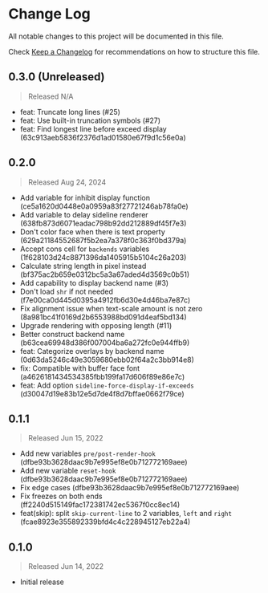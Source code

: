 # Change Log

All notable changes to this project will be documented in this file.

Check [Keep a Changelog](http://keepachangelog.com/) for recommendations on how to structure this file.


## 0.3.0 (Unreleased)
> Released N/A

* feat: Truncate long lines (#25)
* feat: Use built-in truncation symbols (#27)
* feat: Find longest line before exceed display (63c913aeb5836f2376d1ad01580e67f9d1c56e0a)

## 0.2.0
> Released Aug 24, 2024

* Add variable for inhibit display function (ce5a1620d0448e0a0959a83f27721246ab78fa0e)
* Add variable to delay sideline renderer (638fb873d6071eadac798b92dd212889df45f7e3)
* Don't color face when there is text property (629a21184552687f5b2ea7a378f0c363f0bd379a)
* Accept cons cell for `backends` variables (1f628103d24c8871396da1405915b5104c26a203)
* Calculate string length in pixel instead (bf375ac2b659e0312bc5a3a67aded4d3569c0b51)
* Add capability to display backend name (#3)
* Don't load `shr` if not needed (f7e00ca0d445d0395a4912fb6d30e4d46ba7e87c)
* Fix alignment issue when text-scale amount is not zero (8a981bc41f0169d2b6553988bd091d4eaf5bd134)
* Upgrade rendering with opposing length (#11)
* Better construct backend name (b63cea69948d386f007004ba6a272fc0e944ffb9)
* feat: Categorize overlays by backend name (0d63da5246c49e3059680ebb02f64a2c3bb914e8)
* fix: Compatible with buffer face font (a4626181434534385fbb199fa17d606f89e86e7c)
* feat: Add option `sideline-force-display-if-exceeds` (d30047d19e83b12e5d7de4f8d7bffae0662f79ce)

## 0.1.1
> Released Jun 15, 2022

* Add new variables `pre/post-render-hook` (dfbe93b3628daac9b7e995ef8e0b712772169aee)
* Add new variable `reset-hook` (dfbe93b3628daac9b7e995ef8e0b712772169aee)
* Fix edge cases (dfbe93b3628daac9b7e995ef8e0b712772169aee)
* Fix freezes on both ends (ff2240d515149fac172381742ec5367f0cc8ec14)
* feat(skip): split `skip-current-line` to 2 variables, `left` and `right` (fcae8923e355892339bfd4c4c228945127eb22a4)

## 0.1.0
> Released Jun 14, 2022

* Initial release
